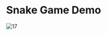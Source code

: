 # Snake Game Demo
![17](https://github.com/user-attachments/assets/d21d409e-e89f-4275-803f-7f7cb2a02467)

